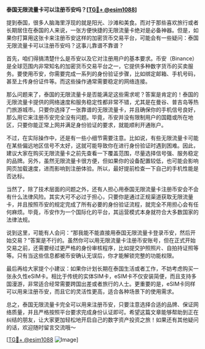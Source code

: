 **泰国无限流量卡可以注册币安吗？[[TG💪+ @esim1088](https://t.me/s/esim1088)]**

提到泰国，很多人脑海里浮现的就是阳光、沙滩和美食。而对于那些喜欢旅行或者长期居住在泰国的人来说，一张方便快捷的无限流量卡绝对是必备神器。但是，如果你打算用这张卡来注册币安这样的加密货币交易平台，可能会有一些疑问：泰国无限流量卡可以注册币安吗？这事儿靠谱不靠谱？

首先，咱们得搞清楚什么是币安以及它对注册用户的基本要求。币安（Binance）是全球范围内非常知名的加密货币交易平台之一，它提供多种数字货币的买卖服务。要使用币安，你需要完成一系列的身份验证步骤，比如绑定邮箱、手机号码，甚至上传身份证件等。而这些操作通常需要稳定的网络连接。

那么问题来了，泰国的无限流量卡是否能满足这些需求呢？答案是肯定的！泰国的无限流量卡提供的网络速度和服务稳定性都非常不错，尤其是在曼谷、普吉岛等热门旅游城市。只要你选择了一张靠谱的无限流量卡，并且确保你的手机信号良好，那么用它来注册币安完全没有问题。毕竟，币安并没有限制用户的国籍或所在地区，只要你能正常上网并满足身份验证的要求，就能顺利开通账户。

不过，在实际操作中，还是有一些小细节需要注意。比如说，有些无限流量卡可能在某些偏远地区信号不太好，这就可能导致你在进行身份验证时遇到困难。因此，建议大家在购买无限流量卡之前先查看一下覆盖范围，尽量选择信号强、服务稳定的品牌。另外，虽然无限流量卡很方便，但如果你的设备配置较低，也可能会影响网页加载速度，进而影响到注册体验。所以，最好提前检查一下自己的手机性能是否达标。

当然了，除了技术层面的问题之外，还有人担心用泰国无限流量卡注册币安会不会有什么法律风险。其实大可不必过于担心，只要你是通过正规渠道获取无限流量卡，并且按照币安的规定完成了所有必要的身份验证流程，就完全不用担心会有任何麻烦。毕竟，币安作为一个国际化的平台，其运营模式本身就符合大多数国家的法律法规。

说到这里，可能有人会问：“那我能不能直接用泰国无限流量卡登录币安，然后开始交易？”答案是不行的。虽然你可以用无限流量卡注册币安账号，但在正式开始交易之前，还需要经过更严格的身份审核程序，比如提交护照照片、自拍持证照等等。只有当这些信息都被币安确认无误后，你才能解锁完整的功能权限。

最后再给大家提个小建议：如果你计划长期在泰国生活或者工作，不妨考虑购买一张永久性eSIM卡。相比于传统的实体SIM卡，eSIM卡不仅安装简便，而且支持多国漫游，非常适合经常需要跨国出差或者旅行的人士。更重要的是，eSIM卡同样可以用来注册币安，而且它的灵活性更高，适合各种场景下的使用需求。

总之，泰国无限流量卡完全可以用来注册币安，只要注意选择合适的品牌、保证网络质量，并且严格按照平台要求完成身份认证即可。希望这篇文章能够帮助到正在纠结的朋友，让大家更加轻松地开启自己的数字资产投资之旅！如果还有其他疑问的话，欢迎随时留言交流哦～

[[TG💪+ @esim1088](https://t.me/s/esim1088) ![Image](https://i.postimg.cc/4NQfJmqS/Snipaste-2025-05-13-00-14-12.png)]